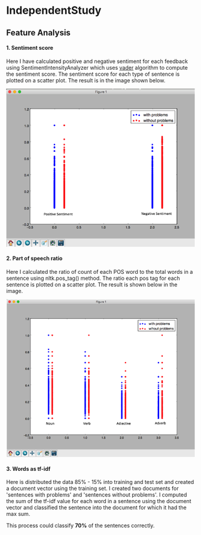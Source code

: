 # IndependentStudy

## Feature Analysis
#### 1. Sentiment score

Here I have calculated positive and negative sentiment for each feedback using SentimentIntensityAnalyzer which uses [vader](http://comp.social.gatech.edu/papers/icwsm14.vader.hutto.pdf) algorithm to compute the sentiment score. The sentiment score for each type of sentence is plotted on a scatter plot. The result is in the image shown below.

![sentiment_result](https://github.com/UtkarshVIT/independentstudy/blob/master/images/sentiment.png "Logo Title Text 1")

#### 2. Part of speech ratio

Here I calculated the ratio of count of each POS word to the total words in a sentence using nltk.pos_tag() method. The ratio each pos tag for each sentence is plotted on a scatter plot. The result is shown below in the image.

![sentiment_result](https://github.com/UtkarshVIT/independentstudy/blob/master/images/pos_tags.png "Logo Title Text 1")

#### 3. Words as tf-idf

Here is distributed the data 85% - 15% into training and test set and created a document vector using the training set. I created two documents for 'sentences with problems' and 'sentences without problems'. I computed the sum of the tf-idf value for each word in a sentence using the document vector and classified the sentence into the document for which it had the max sum.

This process could classify **70%** of the sentences correctly.

